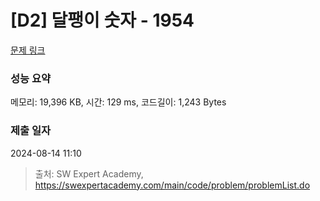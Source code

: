 # [D2] 달팽이 숫자 - 1954 

[문제 링크](https://swexpertacademy.com/main/code/problem/problemDetail.do?contestProbId=AV5PobmqAPoDFAUq) 

### 성능 요약

메모리: 19,396 KB, 시간: 129 ms, 코드길이: 1,243 Bytes

### 제출 일자

2024-08-14 11:10



> 출처: SW Expert Academy, https://swexpertacademy.com/main/code/problem/problemList.do